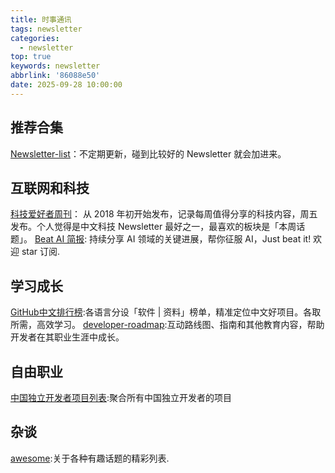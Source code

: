 ```yaml
---
title: 时事通讯
tags: newsletter
categories:
  - newsletter
top: true
keywords: newsletter
abbrlink: '86088e50'
date: 2025-09-28 10:00:00
---
```

## 推荐合集
[Newsletter-list](https://github.com/chasays/newsletter-list)：不定期更新，碰到比较好的 Newsletter 就会加进来。

## 互联网和科技
[科技爱好者周刊](https://github.com/ruanyf/weekly)： 从 2018 年初开始发布，记录每周值得分享的科技内容，周五发布。个人觉得是中文科技 Newsletter 最好之一，最喜欢的板块是「本周话题」。
[Beat AI 简报](https://github.com/sunface/beat-ai): 持续分享 AI 领域的关键进展，帮你征服 AI，Just beat it! 欢迎 star 订阅.


## 学习成长
[GitHub中文排行榜](https://github.com/GrowingGit/GitHub-Chinese-Top-Charts):各语言分设「软件 | 资料」榜单，精准定位中文好项目。各取所需，高效学习。
[developer-roadmap](https://github.com/kamranahmedse/developer-roadmap):互动路线图、指南和其他教育内容，帮助开发者在其职业生涯中成长。

## 自由职业
[中国独立开发者项目列表](https://github.com/1c7/chinese-independent-developer):聚合所有中国独立开发者的项目

## 杂谈
[awesome](https://github.com/sindresorhus/awesome):关于各种有趣话题的精彩列表.
